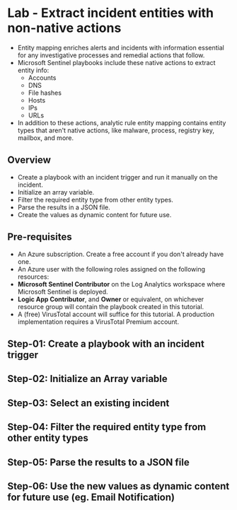 # Lab - Extract incident entities with non-native actions

- Entity mapping enriches alerts and incidents with information essential for any investigative processes and remedial actions that follow.
- Microsoft Sentinel playbooks include these native actions to extract entity info:
  - Accounts
  - DNS
  - File hashes
  - Hosts
  - IPs
  - URLs
- In addition to these actions, analytic rule entity mapping contains entity types that aren't native actions, like malware, process, registry key, mailbox, and more.

## Overview

- Create a playbook with an incident trigger and run it manually on the incident.
- Initialize an array variable.
- Filter the required entity type from other entity types.
- Parse the results in a JSON file.
- Create the values as dynamic content for future use.

## Pre-requisites

- An Azure subscription. Create a free account if you don't already have one.
- An Azure user with the following roles assigned on the following resources:
- **Microsoft Sentinel Contributor** on the Log Analytics workspace where Microsoft Sentinel is deployed.
- **Logic App Contributor**, and **Owner** or equivalent, on whichever resource group will contain the playbook created in this tutorial.
- A (free) VirusTotal account will suffice for this tutorial. A production implementation requires a VirusTotal Premium account.

## Step-01: Create a playbook with an incident trigger

## Step-02: Initialize an Array variable

## Step-03: Select an existing incident

## Step-04: Filter the required entity type from other entity types

## Step-05: Parse the results to a JSON file

## Step-06: Use the new values as dynamic content for future use (eg. Email Notification)
